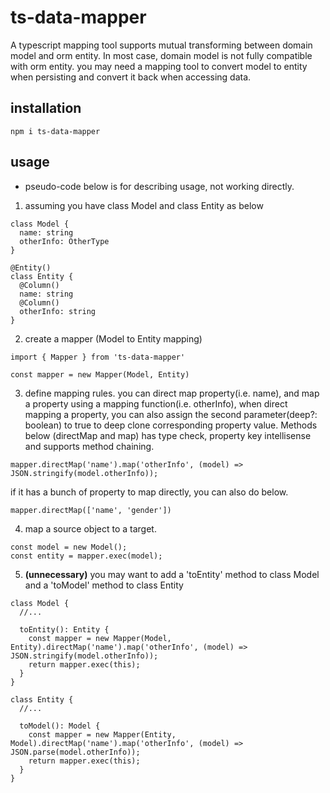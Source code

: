 # ts-data-mapper

A typescript mapping tool supports mutual transforming between domain model and orm entity.
In most case, domain model is not fully compatible with orm entity. you may need a mapping tool to convert model to entity when persisting and convert it back when accessing data.

## installation
```
npm i ts-data-mapper
```

## usage
- pseudo-code below is for describing usage, not working directly. 
1. assuming you have class Model and class Entity as below
```
class Model {
  name: string
  otherInfo: OtherType
}

@Entity()
class Entity {
  @Column()
  name: string
  @Column()
  otherInfo: string
}
```
2. create a mapper (Model to Entity mapping)
```
import { Mapper } from 'ts-data-mapper'

const mapper = new Mapper(Model, Entity)
```
3. define mapping rules. you can direct map property(i.e. name), and map a property using a mapping function(i.e. otherInfo), when direct mapping a property, you can also assign the second parameter(deep?: boolean) to true to deep clone corresponding property value. Methods below (directMap and map) has type check, property key intellisense and supports method chaining.
```
mapper.directMap('name').map('otherInfo', (model) => JSON.stringify(model.otherInfo));
```
if it has a bunch of property to map directly, you can also do below.
```
mapper.directMap(['name', 'gender'])
```
4. map a source object to a target.
```
const model = new Model();
const entity = mapper.exec(model);
```
5. **(unnecessary)** you may want to add a 'toEntity' method to class Model and a 'toModel' method to class Entity
```
class Model {
  //...

  toEntity(): Entity {
    const mapper = new Mapper(Model, Entity).directMap('name').map('otherInfo', (model) => JSON.stringify(model.otherInfo));
    return mapper.exec(this);
  }
}

class Entity {
  //...

  toModel(): Model {
    const mapper = new Mapper(Entity, Model).directMap('name').map('otherInfo', (model) => JSON.parse(model.otherInfo));
    return mapper.exec(this);
  }
}
```